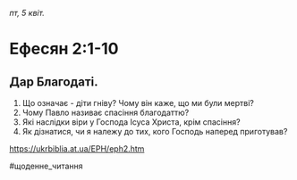 
_пт, 5 квіт._

# Ефесян 2:1-10

## Дар Благодаті.
1. Що означає - діти гніву? Чому він каже, що ми були мертві?
2. Чому Павло називає спасіння благодаттю?
3. Які наслідки віри у Господа Ісуса Христа, крім спасіння? 
4. Як дізнатися, чи я належу до тих, кого Господь наперед приготував?

https://ukrbiblia.at.ua/EPH/eph2.htm 

#щоденне_читання
